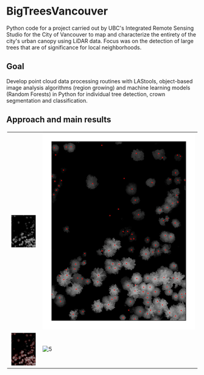 # BigTreesVancouver
Python code for a project carried out by UBC's Integrated Remote Sensing Studio for the City of Vancouver to map and characterize the entirety of the city's urban canopy using LiDAR data. Focus was on the detection of large trees that are of significance for local neighborhoods.

## Goal
Develop point cloud data processing routines with LAStools, object-based image analysis algorithms (region growing) and machine learning models (Random Forests) in Python for individual tree detection, crown segmentation and classification.

## Approach and main results
<table style="padding:2px">
  <tr>
    <td> <img src="https://github.com/gmatasci/BigTreesVancouver/blob/master/Figures/Sequence2_CHM.png" align="right" alt="2" width = 400px></td>
    <td> <img src="https://github.com/gmatasci/BigTreesVancouver/blob/master/Figures/Sequence3_treetops.png" align="right" alt="3" width = 400px></td>
  </tr>
   <tr>
    <td> <img src="https://github.com/gmatasci/BigTreesVancouver/blob/master/Figures/Sequence4_crowns.png" align="right" alt="4" width = 400px></td>
    <td> <img src="https://github.com/gmatasci/BigTreesVancouver/blob/master/Figures/Sequence5_classification.png" align="right" alt="5" width = 400px></td>
  </tr>
</table>
